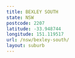 ```yaml
---
title: BEXLEY SOUTH
state: NSW
postcode: 2207
latitude: -33.948744
longitude: 151.119517
url: /nsw/bexley-south/
layout: suburb
---
```

